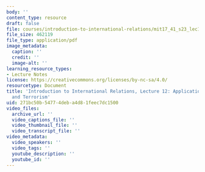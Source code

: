 ```yaml
---
body: ''
content_type: resource
draft: false
file: courses/introduction-to-international-relations/mit17_41_s23_lec12.pdf
file_size: 462119
file_type: application/pdf
image_metadata:
  caption: ''
  credit: ''
  image-alt: ''
learning_resource_types:
- Lecture Notes
license: https://creativecommons.org/licenses/by-nc-sa/4.0/
resourcetype: Document
title: 'Introduction to International Relations, Lecture 12: Applications: Civil War
  and Terrorism'
uid: 271bc50b-5477-4deb-a4d8-1feec7dc1500
video_files:
  archive_url: ''
  video_captions_file: ''
  video_thumbnail_file: ''
  video_transcript_file: ''
video_metadata:
  video_speakers: ''
  video_tags: ''
  youtube_description: ''
  youtube_id: ''
---
```

